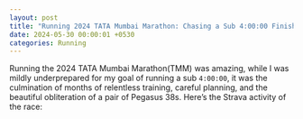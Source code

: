 ```yaml
---
layout: post
title: "Running 2024 TATA Mumbai Marathon: Chasing a Sub 4:00:00 Finish"
date: 2024-05-30 00:00:01 +0530
categories: Running
---
```


Running the 2024 TATA Mumbai Marathon(TMM) was amazing, while I was mildly underprepared for my goal of running a sub `4:00:00`, it was the culmination of months of relentless training, careful planning, and the beautiful obliteration of a pair of Pegasus 38s. Here’s the Strava activity of the race:

<div class="container">
<div class="strava-embed-placeholder" data-embed-type="activity" data-embed-id="10598822653" data-style="standard"></div><script src="https://strava-embeds.com/embed.js"></script>
</div>

<style>
.container {
  display: block;
  margin-left: auto;
  margin-right: auto;
  width: 80%;
}
</style>
